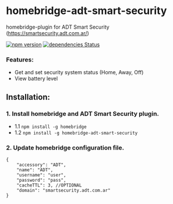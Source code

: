 # homebridge-adt-smart-security
homebridge-plugin for ADT Smart Security (https://smartsecurity.adt.com.ar/)

[![npm version](https://badge.fury.io/js/homebridge-adt-smart-security.svg)](https://badge.fury.io/js/homebridge-adt-smart-security)
[![dependencies Status](https://david-dm.org/esteban-mallen/homebridge-adt-smart-security/status.svg)](https://david-dm.org/esteban-mallen/homebridge-adt-smart-security)

### Features:

- Get and set security system status (Home, Away, Off)
- View battery level

## Installation:

### 1. Install homebridge and ADT Smart Security plugin.
- 1.1 `npm install -g homebridge`
- 1.2 `npm install -g homebridge-adt-smart-security`

### 2. Update homebridge configuration file.
```
{
    "accessory": "ADT",
    "name": "ADT",
    "username": "user",
    "password": "pass",
    "cacheTTL": 3, //OPTIONAL
    "domain": "smartsecurity.adt.com.ar"
}
```
